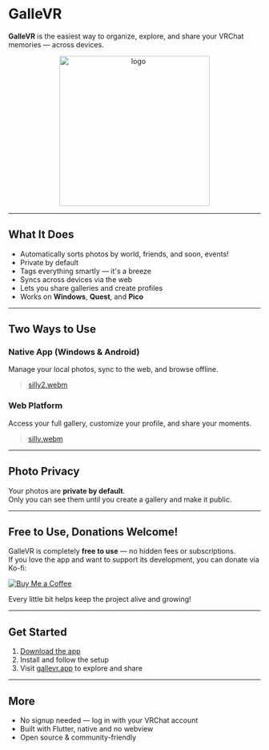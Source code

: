# GalleVR

**GalleVR** is the easiest way to organize, explore, and share your VRChat memories — across devices.

<div align="center">
  <img src="https://github.com/user-attachments/assets/56d8355c-022f-4518-bee0-401667ac11a4" alt="logo" width="300" />
</div>

---

## What It Does
* Automatically sorts photos by world, friends, and soon, events!
* Private by default
* Tags everything smartly — it's a breeze
* Syncs across devices via the web
* Lets you share galleries and create profiles
* Works on **Windows**, **Quest**, and **Pico**

---

## Two Ways to Use

### Native App (Windows & Android)

Manage your local photos, sync to the web, and browse offline.

> [silly2.webm](https://github.com/user-attachments/assets/7af1b7a3-a5d7-424c-9fdd-b938540e852b)


### Web Platform

Access your full gallery, customize your profile, and share your moments.

> [silly.webm](https://github.com/user-attachments/assets/3908a093-b31c-43fb-9837-ee0899f6a0e4)


---

## Photo Privacy

Your photos are **private by default**.  
Only you can see them until you create a gallery and make it public.

---

## Free to Use, Donations Welcome!

GalleVR is completely **free to use** — no hidden fees or subscriptions.  
If you love the app and want to support its development, you can donate via Ko-fi:

[![Buy Me a Coffee](https://img.shields.io/badge/Buy%20Me%20a%20Coffee-FF813F?style=for-the-badge&logo=ko-fi&logoColor=white)](https://ko-fi.com/BlueberryWolfi)

Every little bit helps keep the project alive and growing!

---

## Get Started

1. [Download the app](https://github.com/BlueberryWolf/GalleVR/releases)  
2. Install and follow the setup  
3. Visit [gallevr.app](https://gallevr.app) to explore and share

---

## More

* No signup needed — log in with your VRChat account  
* Built with Flutter, native and no webview  
* Open source & community-friendly
